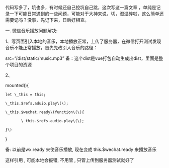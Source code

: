 代码写多了，坑也多，有时候还自己挖坑自己跳，这次写这一篇文章 ，单纯是记录一下可能日常遇到的一些问题，可能对于大神来说，切，湿湿碎啦，这么简单还需要记吗？没事，先记下来，日后好相查。

一. 微信音乐播放问题解决:

1、写页面引入本地的音乐，本地播放正常，上传了服务器，在微信打开测试发现音乐不能正常播放，首先先改引入音乐的路径：

src=“/dist/static/music.mp3”   备：这个dist是vue打包自动生成出dist，里面是整个项目的资源

2、

mounted\(\){

	let \_this = this;

	\_this.$refs.aduio.play\(\);

	\_this.$wechat.ready\(function\(\){

	       \_this.$refs.audio.play\(\);

	}\)

}

备: 以前是wx.ready    来使音乐播放, 现在变成  this.$wechat.ready  来播放音乐

这样引用 , 可能本地会报错, 不用管 , 只管上传到服务器测试就好了

